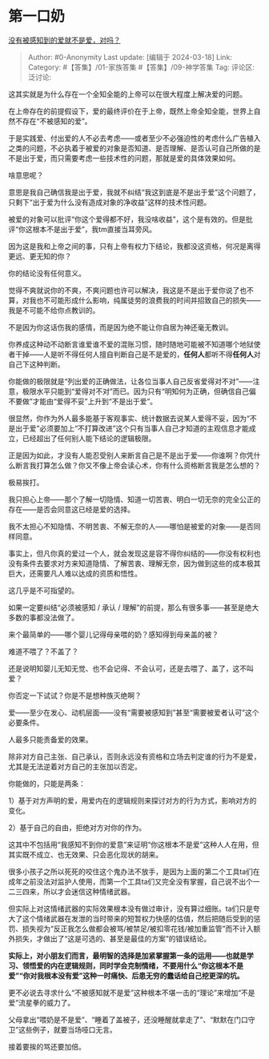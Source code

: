 # 第一口奶
[没有被感知到的爱就不是爱，对吗？](https://www.zhihu.com/question/644505985/answer/3434650809)

> Author: #0-Anonymity
> Last update: [编辑于 2024-03-18]
> Link:
> Category: #【答集】/01-家族答集 #【答集】/09-神学答集 
> Tag: 
> 评论区:
> 泛讨论:

这其实就是为什么存在一个全知全能的上帝可以在很大程度上解决爱的问题。

在上帝存在的前提假设下，爱的最终评价在于上帝，既然上帝全知全能，世界上自然不存在“不被感知的爱”。

于是实践爱、付出爱的人不必去考虑——或者至少不必强迫性的考虑什么广告植入之类的问题，不必执着于被爱的对象是否知道、是否理解、是否认可自己所做的是不是出于爱，而只需要考虑一些技术性的问题，那就是爱的具体效果如何。

啥意思呢？

意思是我自己确信我是出于爱，我就不纠结“我这到底是不是出于爱”这个问题了，只剩下“出于爱为什么没有造成对象的净收益”这样的技术性问题。

被爱的对象可以批评“你这个爱得都不好，我没啥收益”，这个是有效的。但是批评“你这根本不是出于爱”，我tm直接当耳旁风。

因为这是我和上帝之间的事，只有上帝有权力下结论，我都没这资格，何况是离得更远、更无知的你？

你的结论没有任何意义。

觉得不爽就说你的不爽，不爽问题也许可以解决，我这是不是出于爱你说了也不算，对我也不可能形成什么影响，纯属徒劳的浪费我的时间并招致自己的损失——我是不可能不给你点教训的。

不是因为你这话伤我的感情，而是因为绝不能让你自居为神还毫无教训。

你养成这种动不动断言谁爱谁不爱的混账习惯，随时随地可能被不知道哪个地狱使者干掉——人是听不得任何人擅自判断自己是不是爱的，**任何人**都听不得**任何人**对自己下这种判断。

你能做的极限就是“列出爱的正确做法，让各位当事人自己反省爱得对不对”——注意，极限水平只能到“爱得对不对”而已。因为只有“明知何为正确，但确信自己偏不要做”才能由“爱得不妥”上升到“不是出于爱”。

很显然，你作为外人最多能基于客观事实、统计数据去说某人爱得不妥，因为“不是出于爱”必须要加上“不打算改进”这个只有当事人自己才知道的主观信息才能成立，已经超出了任何别人能下结论的逻辑极限。

正是因为如此，才没有人能忍受别人来断言自己是不是出于爱——你谁啊？你凭什么断言我打算怎么做？你又不像上帝会读心术，你有什么资格断言我是怎么想的？

极易挨打。

我只担心上帝——那个了解一切隐情、知道一切苦衷、明白一切无奈的完全公正的存在——是否会同意这已经是爱的选择。

我不太担心不知隐情、不明苦衷、不解无奈的人——哪怕是被爱的对象——是否同样同意。

事实上，但凡你真的爱过一个人，就会发现这是容不得你纠结的——你没有权利也没有条件去要求对方来知道隐情、了解苦衷、理解无奈，因为做到这些的成本极其巨大，还需要凡人难以达成的资质和悟性。

这几乎是不可指望的。

如果一定要纠结“必须被感知 / 承认 / 理解”的前提，那么有很多事——甚至是绝大多数的事都没法做了。

来个最简单的——哪个婴儿记得母亲喂的奶？感知得到母亲盖的被？

难道不喂了？不盖了？

还是说明知婴儿无知无觉、也不会记得、不会认可，还是去喂了、盖了，这不叫爱？

你否定一下试试？你是不是想种族灭绝啊？

爱——至少在发心、动机层面——没有“需要被感知到”甚至“需要被爱者认可”这个必要条件。

人最多只能责备爱的效果。

除非对方自己主张、自己承认，否则永远没有资格和立场去判定谁的行为不是爱，尤其是无法逆着对方自己的主张加以否定。

你能做的，只能是两条：

1）基于对方声明的爱，用爱内在的逻辑规则来探讨对方的行为方式，影响对方的变化。

2）基于自己的自由，拒绝对方对你的作为。

这其中不包括用“我感知不到你的爱意”来证明“你这根本不是爱”这种人人在用，但其实既不成立、也无效果、只会恶化现状的胡来。

很多小孩子之所以死死的咬住这个鬼办法不放手，是因为上面的第二个工具ta们在成年之前没法对监护人使用，而第一个工具ta们又完全没有掌握，自己说不出个一二三四来，所以才会迷信这种情绪武器。

但实际上对这情绪武器的实际效果根本没有做过审计，没有算过细账。ta们只是夸大了这个情绪武器在发泄的当时带来的短暂权力快感的估值，然后把随后受到的惩罚、损失视为“反正我怎么做都会被骂/被禁足/被扣零花钱/被加重监管”而不计入额外损失，才做出了“这是可选的、甚至是最佳的方案”的错误结论。

**实际上，对小朋友们而言，最明智的选择是加紧掌握第一条的运用——也就是学习、领悟爱的内在逻辑规则，同时学会克制情绪，不要用什么“你这根本不是爱”“你对我根本没有爱”这种一时痛快、后患无穷的蠢话给自己挖更深的坑。**

更不必说去寻求什么“不被感知就不是爱”这种根本不堪一击的“理论”来增加“不是爱”流星拳的威力了。

父母拿出“喂奶是不是爱”、“睡着了盖被子，还没睡醒就拿走了”、“默默在门口守卫”这些例子，就要当场哑口无言。

接着要挨的骂还要加倍。